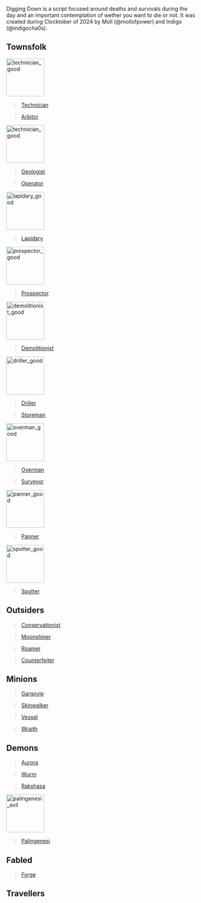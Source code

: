 Digging Down is a script focused around deaths and survivals during the day and an important contemplation of wether you want to die or not. It was created during Clocktober of 2024 by Moll (@mollofpower) and Indigo (@indigocha0s).


## Townsfolk

<img src="https://github.com/user-attachments/assets/cb90fba9-a1ed-43d7-a3f9-593c166de713" alt="technician_good" width="100" height="100">

> [Technician](https://github.com/PowerofMoll/Mining-Timing---A-fancreation-to-Blood-on-the-Clocktower/blob/main/Townsfolk/Technician/technician.md)

> [Arbitor](https://github.com/PowerofMoll/Mining-Timing---A-fancreation-to-Blood-on-the-Clocktower/blob/main/Townsfolk/Arbitor/arbitor.md)

<img src="https://github.com/user-attachments/assets/5b71b71d-de69-4b61-94a1-2e801677a855" alt="technician_good" width="100" height="100">

> [Geologist](https://github.com/PowerofMoll/Mining-Timing---A-fancreation-to-Blood-on-the-Clocktower/blob/main/Townsfolk/Geologist/geologist.md)

> [Operator](https://github.com/PowerofMoll/Mining-Timing---A-fancreation-to-Blood-on-the-Clocktower/blob/main/Townsfolk/Operator/operator.md)

<img src="https://github.com/user-attachments/assets/be98805b-de0c-42b1-8ad8-99a031ea9485" alt="lapidary_good" width="100" height="100">

> [Lapidary](https://github.com/PowerofMoll/Mining-Timing---A-fancreation-to-Blood-on-the-Clocktower/blob/main/Townsfolk/Lapidary/lapidary.md)  

<img src="https://github.com/user-attachments/assets/2a06f7a6-9531-4b20-ba9c-fb48c7f7be1c" alt="prospector_good" width="100" height="100">

 > [Prospector](#prospector)

<img src="https://github.com/user-attachments/assets/910b1377-bf01-4e84-bea3-85fe5c2326ca" alt="demolitionist_good" width="100" height="100">

> [Demolitionist](#demolitionist)

<img src="https://github.com/user-attachments/assets/ee7b31d1-07f9-466a-8771-baa5699852be" alt="driller_good" width="100" height="100">

> [Driller](#driller)

> [Storeman](#storeman)

<img src="https://github.com/user-attachments/assets/4c264bea-e1f3-4273-8e87-9d62f9cf0355" alt="overman_good" width="100" height="100">

> [Overman](#overman)

> [Surveyor](#surveyor)

<img src="https://github.com/user-attachments/assets/cd79b14b-58d6-4f98-99e6-e108466cc66f" alt="panner_good" width="100" height="100">

> [Panner](#panner)

<img src="https://github.com/user-attachments/assets/c89355a6-742d-4992-b3e3-97d1d6be30a1" alt="spotter_good" width="100" height="100">

> [Spotter](#spotter)

## Outsiders
> [Conservationist](#conservationist)

> [Moonshiner](#moonshiner)

> [Roamer](#roamer)

> [Counterfeiter](#counterfeiter)

## Minions
> [Gargoyle](#gargoyle)

> [Skinwalker](#skinwalker)

> [Vessel](#vessel)

> [Wraith](#wraith)

## Demons
> [Aurora](#aurora)

> [Wurm](#wyrm)

> [Rakshasa](#rakshasa)

<img src="https://github.com/user-attachments/assets/cceb3386-1e9b-4032-99d1-d8627dbf62e3" alt="palingenesi_evil" width="100" height="100">

> [Palingenesi](#palingensi)

## Fabled

> [Forge](#forge)

## Travellers






